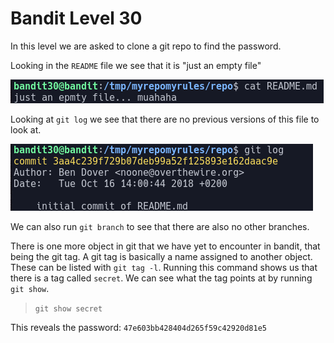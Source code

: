 # Bandit Level 30

In this level we are asked to clone a git repo to find the password.

Looking in the `README` file we see that it is "just an empty file"

![27727d44.png](../src/27727d44.png)

Looking at `git log` we see that there are no previous versions of this file to look at.

![f713b1d9.png](../src/f713b1d9.png)

We can also run `git branch` to see that there are also no other branches.

There is one more object in git that we have yet to encounter in bandit, that being the git tag. A git tag is basically a name assigned to another object. These can be listed with `git tag -l`. Running this command shows us that there is a tag called `secret`. We can see what the tag points at by running `git show`.
> `git show secret`

This reveals the password: `47e603bb428404d265f59c42920d81e5`

